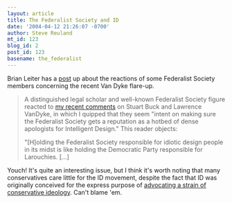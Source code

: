 ```yaml
---
layout: article
title: The Federalist Society and ID
date: '2004-04-12 21:26:07 -0700'
author: Steve Reuland
mt_id: 123
blog_id: 2
post_id: 123
basename: the_federalist
---
```

Brian Leiter has a <a href="http://webapp.utexas.edu/blogs/archives/bleiter/001112.html">post</a> up about the reactions of some Federalist Society members concerning the recent Van Dyke flare-up.

<blockquote><p>A distinguished legal scholar and well-known Federalist Society figure reacted to <a href="http://webapp.utexas.edu/blogs/archives/bleiter/001104.html">my recent comments</a> on Stuart Buck and Lawrence VanDyke, in which I quipped that they seem "intent on making sure the Federalist Society gets a reputation as a hotbed of dense apologists for Intelligent Design." This reader objects:

"[H]olding the Federalist Society responsible for idiotic design people in its midst is like holding the Democratic Party responsible for Larouchies. [...]</p></blockquote>

Youch!  It's quite an interesting issue, but I think it's worth noting that many conservatives care little for the ID movement, despite the fact that ID was originally conceived for the express purpose of <a href="http://www.antievolution.org/features/wedge.html">advocating a strain of conservative ideology</a>.  Can't blame 'em.

 
 
